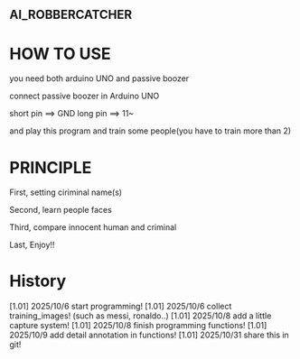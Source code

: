 ## AI_ROBBERCATCHER

# HOW TO USE

you need both arduino UNO and passive boozer

connect passive boozer in Arduino UNO

short pin ==> GND
long pin ==> 11~

and play this program and train some people(you have to train more than 2)

# PRINCIPLE

First, setting ciriminal name(s)

Second, learn people faces

Third, compare innocent human and criminal

Last, Enjoy!!

# History

[1.01] 2025/10/6 start programming!
[1.01] 2025/10/6 collect training_images! (such as messi, ronaldo..)
[1.01] 2025/10/8 add a little capture system!
[1.01] 2025/10/8 finish programming functions!
[1.01] 2025/10/9 add detail annotation in functions!
[1.01] 2025/10/31 share this in git!
